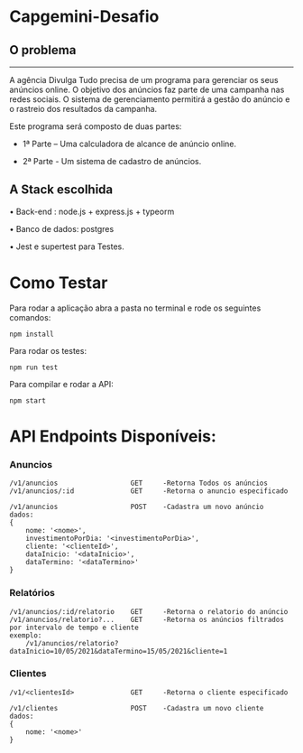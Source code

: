 # Capgemini-Desafio

## O problema
---------------------------------------------------
A agência Divulga Tudo precisa de um programa para gerenciar os seus anúncios online. O objetivo dos anúncios faz parte de uma campanha nas redes sociais. O sistema de gerenciamento permitirá a gestão do anúncio e o rastreio dos resultados da campanha.

Este programa será composto de duas partes:

* 1ª Parte – Uma calculadora de alcance de anúncio online.

* 2ª Parte - Um sistema de cadastro de anúncios.


## A Stack escolhida

•   Back-end : node.js + express.js + typeorm

•   Banco de dados: postgres

•   Jest e supertest para Testes.



# Como Testar
    
    
   Para rodar a aplicação abra a pasta no terminal e rode os seguintes comandos:

    npm install
    
    
   Para rodar os testes: 

    npm run test
    
    
   Para compilar e rodar a API: 

    npm start
 

# API Endpoints Disponíveis:


### Anuncios

    /v1/anuncios                  GET     -Retorna Todos os anúncios
    /v1/anuncios/:id              GET     -Retorna o anuncio especificado

    /v1/anuncios                  POST    -Cadastra um novo anúncio
    dados: 
    {
        nome: '<nome>', 
        investimentoPorDia: '<investimentoPorDia>', 
        cliente: '<clienteId>', 
        dataInicio: '<dataInicio>', 
        dataTermino: '<dataTermino>'
    }

### Relatórios

    /v1/anuncios/:id/relatorio    GET     -Retorna o relatorio do anúncio
    /v1/anuncios/relatorio?...    GET     -Retorna os anúncios filtrados por intervalo de tempo e cliente
    exemplo:
        /v1/anuncios/relatorio?dataInicio=10/05/2021&dataTermino=15/05/2021&cliente=1  


### Clientes
    /v1/<clientesId>              GET     -Retorna o cliente especificado 

    /v1/clientes                  POST    -Cadastra um novo cliente
    dados:
    {
        nome: '<nome>'
    }






